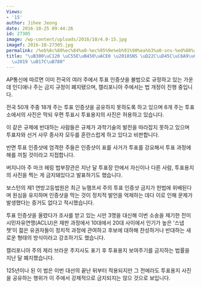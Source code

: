 ```yaml
---
Views:
- '15'
author: Jihee Jeong
date: 2016-10-25 09:44:26
id: 27305
image: /wp-content/uploads/2016/10/4.0-15.jpg
imagef: 2016-10-27305.jpg
permalink: /%eb%8c%80%ec%84%a0-%ec%95%9e%eb%91%90%ea%b3%a0-sns-%ed%88%ac%ed%91%9c%ec%9a%a9%ec%a7%80-%ea%b3%b5%ea%b0%9c-%eb%85%bc%eb%9e%80/
title: "\uB300\uC120 \uC55E\uB450\uACE0 \u2018SNS \uD22C\uD45C\uC6A9\uC9C0 \uACF5\uAC1C\
  \u2019 \uB17C\uB780"
---
```


AP통신에 따르면 이미 전국의 여러 주에서 투표 인증샷을 불법으로 규정하고 있는 가운데 인디애나 주는 금지 규정이 폐지됐으며, 캘리포니아 주에서는 법 개정이 진행 중입니다.

전국 50개 주중 18개 주는 투표 인증샷을 공유하지 못하도록 하고 있으며 6개 주는 투표소에서의 사진은 막되 우편 투표시 투표용지의 사진은 허용하고 있습니다.

이 같은 규제에 반대하는 사람들은 규제가 과학기술의 발전을 따라잡지 못하고 있으며 투표자와 선거 사무 종사자 모두를 혼란스럽게 하고 있다고 비판합니다.

반면 투표 인증샷에 엄격한 주들은 인증샷이 표를 사거가 투표를 강요해서 투표 과정에 해를 끼칠 것이라고 지접합니다.

버지니아 주 마크 헤링 법부장관은 지난 달 투표장 안에서 자신이나 다른 사람, 투표용지의 사진을 찍는 게 금지돼있다고 발표하기도 했습니다.

보스턴의 제1 연방고등법원은 최근 뉴햄프셔 주의 투표 인증샷 금지가 헌법에 위배된다며 원심을 유지하며 인증샷을 막는 것이 정치적 발언을 억제하는 데다 이로 인해 문제가 발생했다는 증거도 없다고 적시했습니다.

투표 인증샷을 올렸다가 조사를 받고 있는 시만 3명을 대신해 이번 소송을 제기한 전미시민자유연맹(ACLU)은 재판 과정에서 10대에서 20대 사이에서 인기가 높은 ‘스냅챗’이 젊은 유권자들이 정치적 과정에 관여하고 후보에 대하해 찬성하거나 반대하는 새로운 형태의 방식이라고 강조하기도 했습니다.

캘리포니아 주의 제리 브라운 주지사도 표기 후 투표용지 보여주기를 금지하는 법률을 지난 달 폐지했습니다.

125년이나 된 이 법은 이번 대선의 끝난 뒤부터 적용되지만 그 전에라도 투표용지 사진을 공유하는 행위가 이 주에서 강제적으로 금지되지는 않으 것으로 보입니다.